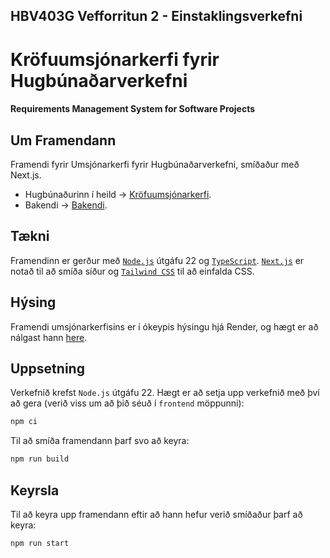 ## HBV403G Vefforritun 2 - Einstaklingsverkefni
# Kröfuumsjónarkerfi fyrir Hugbúnaðarverkefni
#### Requirements Management System for Software Projects

## Um Framendann
Framendi fyrir Umsjónarkerfi fyrir Hugbúnaðarverkefni, smíðaður með Next.js.
* Hugbúnaðurinn í heild → [Kröfuumsjónarkerfi](../README.md).
* Bakendi → [Bakendi](../backend/README.md).

## Tækni
Framendinn er gerður með [`Node.js`](https://nodejs.org/en) útgáfu 22 og [`TypeScript`](https://www.typescriptlang.org/). [`Next.js`](https://nextjs.org/) er notað til að smíða síður og 
[`Tailwind CSS`](https://tailwindcss.com/) til að einfalda CSS.

## Hýsing
Framendi umsjónarkerfisins er í ókeypis hýsingu hjá Render, og hægt er að nálgast hann [here](https://hbv403g-vef2-ev-frontend.onrender.com).

## Uppsetning
Verkefnið krefst `Node.js` útgáfu 22. Hægt er að setja upp verkefnið með því að gera (verið viss um að þið séuð í `frontend` möppunni):
```bash
npm ci
```
Til að smíða framendann þarf svo að keyra:
```bash
npm run build
```

## Keyrsla
Til að keyra upp framendann eftir að hann hefur verið smíðaður þarf að keyra:
```bash
npm run start
```
